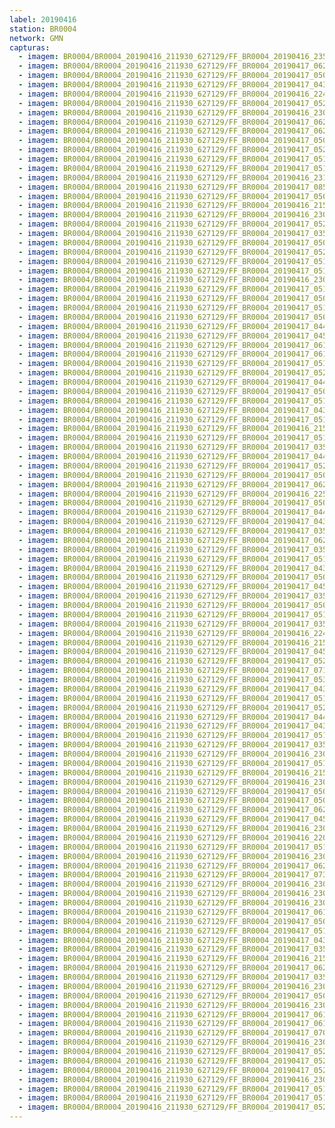 ```yaml
---
label: 20190416
station: BR0004
network: GMN
capturas:
  - imagem: BR0004/BR0004_20190416_211930_627129/FF_BR0004_20190416_235031_822_0181248.fits_maxpixel.jpg
  - imagem: BR0004/BR0004_20190416_211930_627129/FF_BR0004_20190417_062500_631_0657152.fits_maxpixel.jpg
  - imagem: BR0004/BR0004_20190416_211930_627129/FF_BR0004_20190417_050944_504_0567808.fits_maxpixel.jpg
  - imagem: BR0004/BR0004_20190416_211930_627129/FF_BR0004_20190417_043901_665_0530432.fits_maxpixel.jpg
  - imagem: BR0004/BR0004_20190416_211930_627129/FF_BR0004_20190416_224938_803_0108800.fits_maxpixel.jpg
  - imagem: BR0004/BR0004_20190416_211930_627129/FF_BR0004_20190417_052538_782_0586496.fits_maxpixel.jpg
  - imagem: BR0004/BR0004_20190416_211930_627129/FF_BR0004_20190416_230301_919_0124416.fits_maxpixel.jpg
  - imagem: BR0004/BR0004_20190416_211930_627129/FF_BR0004_20190417_062656_439_0659456.fits_maxpixel.jpg
  - imagem: BR0004/BR0004_20190416_211930_627129/FF_BR0004_20190417_062646_205_0659200.fits_maxpixel.jpg
  - imagem: BR0004/BR0004_20190416_211930_627129/FF_BR0004_20190417_050159_933_0558592.fits_maxpixel.jpg
  - imagem: BR0004/BR0004_20190416_211930_627129/FF_BR0004_20190417_052559_226_0587008.fits_maxpixel.jpg
  - imagem: BR0004/BR0004_20190416_211930_627129/FF_BR0004_20190417_051025_633_0568576.fits_maxpixel.jpg
  - imagem: BR0004/BR0004_20190416_211930_627129/FF_BR0004_20190417_051644_699_0576256.fits_maxpixel.jpg
  - imagem: BR0004/BR0004_20190416_211930_627129/FF_BR0004_20190416_231046_907_0133632.fits_maxpixel.jpg
  - imagem: BR0004/BR0004_20190416_211930_627129/FF_BR0004_20190417_085304_754_0836864.fits_maxpixel.jpg
  - imagem: BR0004/BR0004_20190416_211930_627129/FF_BR0004_20190417_050129_210_0558080.fits_maxpixel.jpg
  - imagem: BR0004/BR0004_20190416_211930_627129/FF_BR0004_20190416_215556_574_0044032.fits_maxpixel.jpg
  - imagem: BR0004/BR0004_20190416_211930_627129/FF_BR0004_20190416_230230_895_0123904.fits_maxpixel.jpg
  - imagem: BR0004/BR0004_20190416_211930_627129/FF_BR0004_20190417_052335_676_0584192.fits_maxpixel.jpg
  - imagem: BR0004/BR0004_20190416_211930_627129/FF_BR0004_20190417_035732_048_0481280.fits_maxpixel.jpg
  - imagem: BR0004/BR0004_20190416_211930_627129/FF_BR0004_20190417_050118_957_0557824.fits_maxpixel.jpg
  - imagem: BR0004/BR0004_20190416_211930_627129/FF_BR0004_20190417_052447_528_0585472.fits_maxpixel.jpg
  - imagem: BR0004/BR0004_20190416_211930_627129/FF_BR0004_20190417_051512_453_0574464.fits_maxpixel.jpg
  - imagem: BR0004/BR0004_20190416_211930_627129/FF_BR0004_20190417_051756_675_0577536.fits_maxpixel.jpg
  - imagem: BR0004/BR0004_20190416_211930_627129/FF_BR0004_20190416_230505_112_0126976.fits_maxpixel.jpg
  - imagem: BR0004/BR0004_20190416_211930_627129/FF_BR0004_20190417_051654_937_0576512.fits_maxpixel.jpg
  - imagem: BR0004/BR0004_20190416_211930_627129/FF_BR0004_20190417_050842_954_0566528.fits_maxpixel.jpg
  - imagem: BR0004/BR0004_20190416_211930_627129/FF_BR0004_20190417_051452_057_0573952.fits_maxpixel.jpg
  - imagem: BR0004/BR0004_20190416_211930_627129/FF_BR0004_20190417_050210_212_0558848.fits_maxpixel.jpg
  - imagem: BR0004/BR0004_20190416_211930_627129/FF_BR0004_20190417_044114_824_0533248.fits_maxpixel.jpg
  - imagem: BR0004/BR0004_20190416_211930_627129/FF_BR0004_20190417_045844_819_0554752.fits_maxpixel.jpg
  - imagem: BR0004/BR0004_20190416_211930_627129/FF_BR0004_20190417_061543_824_0645632.fits_maxpixel.jpg
  - imagem: BR0004/BR0004_20190416_211930_627129/FF_BR0004_20190417_061533_696_0645376.fits_maxpixel.jpg
  - imagem: BR0004/BR0004_20190416_211930_627129/FF_BR0004_20190417_051817_956_0578048.fits_maxpixel.jpg
  - imagem: BR0004/BR0004_20190416_211930_627129/FF_BR0004_20190417_052518_233_0586240.fits_maxpixel.jpg
  - imagem: BR0004/BR0004_20190416_211930_627129/FF_BR0004_20190417_044359_284_0536576.fits_maxpixel.jpg
  - imagem: BR0004/BR0004_20190416_211930_627129/FF_BR0004_20190417_050058_525_0557312.fits_maxpixel.jpg
  - imagem: BR0004/BR0004_20190416_211930_627129/FF_BR0004_20190417_051838_456_0578304.fits_maxpixel.jpg
  - imagem: BR0004/BR0004_20190416_211930_627129/FF_BR0004_20190417_043942_529_0531456.fits_maxpixel.jpg
  - imagem: BR0004/BR0004_20190416_211930_627129/FF_BR0004_20190417_051613_951_0575744.fits_maxpixel.jpg
  - imagem: BR0004/BR0004_20190416_211930_627129/FF_BR0004_20190416_215505_274_0043008.fits_maxpixel.jpg
  - imagem: BR0004/BR0004_20190416_211930_627129/FF_BR0004_20190417_051340_203_0572672.fits_maxpixel.jpg
  - imagem: BR0004/BR0004_20190416_211930_627129/FF_BR0004_20190417_035752_421_0481792.fits_maxpixel.jpg
  - imagem: BR0004/BR0004_20190416_211930_627129/FF_BR0004_20190417_044247_106_0535040.fits_maxpixel.jpg
  - imagem: BR0004/BR0004_20190416_211930_627129/FF_BR0004_20190417_052457_699_0585728.fits_maxpixel.jpg
  - imagem: BR0004/BR0004_20190416_211930_627129/FF_BR0004_20190417_050751_680_0565504.fits_maxpixel.jpg
  - imagem: BR0004/BR0004_20190416_211930_627129/FF_BR0004_20190417_062237_033_0654080.fits_maxpixel.jpg
  - imagem: BR0004/BR0004_20190416_211930_627129/FF_BR0004_20190416_225009_778_0109312.fits_maxpixel.jpg
  - imagem: BR0004/BR0004_20190416_211930_627129/FF_BR0004_20190417_050954_738_0568064.fits_maxpixel.jpg
  - imagem: BR0004/BR0004_20190416_211930_627129/FF_BR0004_20190417_044125_038_0533504.fits_maxpixel.jpg
  - imagem: BR0004/BR0004_20190416_211930_627129/FF_BR0004_20190417_043932_434_0531200.fits_maxpixel.jpg
  - imagem: BR0004/BR0004_20190416_211930_627129/FF_BR0004_20190417_035812_924_0482304.fits_maxpixel.jpg
  - imagem: BR0004/BR0004_20190416_211930_627129/FF_BR0004_20190417_062338_564_0655360.fits_maxpixel.jpg
  - imagem: BR0004/BR0004_20190416_211930_627129/FF_BR0004_20190417_035640_682_0480256.fits_maxpixel.jpg
  - imagem: BR0004/BR0004_20190416_211930_627129/FF_BR0004_20190417_051634_460_0576000.fits_maxpixel.jpg
  - imagem: BR0004/BR0004_20190416_211930_627129/FF_BR0004_20190417_043605_079_0526848.fits_maxpixel.jpg
  - imagem: BR0004/BR0004_20190416_211930_627129/FF_BR0004_20190417_050710_847_0564736.fits_maxpixel.jpg
  - imagem: BR0004/BR0004_20190416_211930_627129/FF_BR0004_20190417_045915_658_0555264.fits_maxpixel.jpg
  - imagem: BR0004/BR0004_20190416_211930_627129/FF_BR0004_20190417_035447_709_0477952.fits_maxpixel.jpg
  - imagem: BR0004/BR0004_20190416_211930_627129/FF_BR0004_20190417_050741_466_0565248.fits_maxpixel.jpg
  - imagem: BR0004/BR0004_20190416_211930_627129/FF_BR0004_20190417_051329_932_0572416.fits_maxpixel.jpg
  - imagem: BR0004/BR0004_20190416_211930_627129/FF_BR0004_20190417_035437_499_0477696.fits_maxpixel.jpg
  - imagem: BR0004/BR0004_20190416_211930_627129/FF_BR0004_20190416_224959_556_0109056.fits_maxpixel.jpg
  - imagem: BR0004/BR0004_20190416_211930_627129/FF_BR0004_20190416_215525_768_0043520.fits_maxpixel.jpg
  - imagem: BR0004/BR0004_20190416_211930_627129/FF_BR0004_20190417_045855_071_0555008.fits_maxpixel.jpg
  - imagem: BR0004/BR0004_20190416_211930_627129/FF_BR0004_20190417_052507_958_0585984.fits_maxpixel.jpg
  - imagem: BR0004/BR0004_20190416_211930_627129/FF_BR0004_20190417_071034_359_0712192.fits_maxpixel.jpg
  - imagem: BR0004/BR0004_20190416_211930_627129/FF_BR0004_20190417_053047_666_0592384.fits_maxpixel.jpg
  - imagem: BR0004/BR0004_20190416_211930_627129/FF_BR0004_20190417_043922_139_0530944.fits_maxpixel.jpg
  - imagem: BR0004/BR0004_20190416_211930_627129/FF_BR0004_20190417_051807_686_0577792.fits_maxpixel.jpg
  - imagem: BR0004/BR0004_20190416_211930_627129/FF_BR0004_20190417_052356_176_0584448.fits_maxpixel.jpg
  - imagem: BR0004/BR0004_20190416_211930_627129/FF_BR0004_20190417_044104_612_0532992.fits_maxpixel.jpg
  - imagem: BR0004/BR0004_20190416_211930_627129/FF_BR0004_20190417_043534_304_0526336.fits_maxpixel.jpg
  - imagem: BR0004/BR0004_20190416_211930_627129/FF_BR0004_20190417_051522_702_0574720.fits_maxpixel.jpg
  - imagem: BR0004/BR0004_20190416_211930_627129/FF_BR0004_20190417_035457_979_0478208.fits_maxpixel.jpg
  - imagem: BR0004/BR0004_20190416_211930_627129/FF_BR0004_20190416_230312_006_0124672.fits_maxpixel.jpg
  - imagem: BR0004/BR0004_20190416_211930_627129/FF_BR0004_20190417_051919_364_0579328.fits_maxpixel.jpg
  - imagem: BR0004/BR0004_20190416_211930_627129/FF_BR0004_20190416_215536_054_0043776.fits_maxpixel.jpg
  - imagem: BR0004/BR0004_20190416_211930_627129/FF_BR0004_20190416_230812_484_0130560.fits_maxpixel.jpg
  - imagem: BR0004/BR0004_20190416_211930_627129/FF_BR0004_20190417_050220_438_0559104.fits_maxpixel.jpg
  - imagem: BR0004/BR0004_20190416_211930_627129/FF_BR0004_20190417_050149_904_0558336.fits_maxpixel.jpg
  - imagem: BR0004/BR0004_20190416_211930_627129/FF_BR0004_20190417_062635_963_0658944.fits_maxpixel.jpg
  - imagem: BR0004/BR0004_20190416_211930_627129/FF_BR0004_20190417_045029_778_0544256.fits_maxpixel.jpg
  - imagem: BR0004/BR0004_20190416_211930_627129/FF_BR0004_20190416_230149_768_0123136.fits_maxpixel.jpg
  - imagem: BR0004/BR0004_20190416_211930_627129/FF_BR0004_20190416_220918_276_0059904.fits_maxpixel.jpg
  - imagem: BR0004/BR0004_20190416_211930_627129/FF_BR0004_20190417_051431_480_0573696.fits_maxpixel.jpg
  - imagem: BR0004/BR0004_20190416_211930_627129/FF_BR0004_20190416_230914_322_0131840.fits_maxpixel.jpg
  - imagem: BR0004/BR0004_20190416_211930_627129/FF_BR0004_20190417_062429_882_0656384.fits_maxpixel.jpg
  - imagem: BR0004/BR0004_20190416_211930_627129/FF_BR0004_20190417_073939_388_0748288.fits_maxpixel.jpg
  - imagem: BR0004/BR0004_20190416_211930_627129/FF_BR0004_20190416_230832_750_0131072.fits_maxpixel.jpg
  - imagem: BR0004/BR0004_20190416_211930_627129/FF_BR0004_20190416_230515_349_0127232.fits_maxpixel.jpg
  - imagem: BR0004/BR0004_20190416_211930_627129/FF_BR0004_20190416_230454_873_0126720.fits_maxpixel.jpg
  - imagem: BR0004/BR0004_20190416_211930_627129/FF_BR0004_20190417_061739_616_0647936.fits_maxpixel.jpg
  - imagem: BR0004/BR0004_20190416_211930_627129/FF_BR0004_20190417_050913_731_0567296.fits_maxpixel.jpg
  - imagem: BR0004/BR0004_20190416_211930_627129/FF_BR0004_20190417_051848_625_0578560.fits_maxpixel.jpg
  - imagem: BR0004/BR0004_20190416_211930_627129/FF_BR0004_20190417_043524_041_0526080.fits_maxpixel.jpg
  - imagem: BR0004/BR0004_20190416_211930_627129/FF_BR0004_20190417_035802_683_0482048.fits_maxpixel.jpg
  - imagem: BR0004/BR0004_20190416_211930_627129/FF_BR0004_20190416_215515_535_0043264.fits_maxpixel.jpg
  - imagem: BR0004/BR0004_20190416_211930_627129/FF_BR0004_20190417_062541_645_0657920.fits_maxpixel.jpg
  - imagem: BR0004/BR0004_20190416_211930_627129/FF_BR0004_20190417_035417_015_0477440.fits_maxpixel.jpg
  - imagem: BR0004/BR0004_20190416_211930_627129/FF_BR0004_20190416_230241_185_0124160.fits_maxpixel.jpg
  - imagem: BR0004/BR0004_20190416_211930_627129/FF_BR0004_20190417_050108_704_0557568.fits_maxpixel.jpg
  - imagem: BR0004/BR0004_20190416_211930_627129/FF_BR0004_20190416_230526_268_0127488.fits_maxpixel.jpg
  - imagem: BR0004/BR0004_20190416_211930_627129/FF_BR0004_20190417_061513_010_0645120.fits_maxpixel.jpg
  - imagem: BR0004/BR0004_20190416_211930_627129/FF_BR0004_20190417_061749_871_0648192.fits_maxpixel.jpg
  - imagem: BR0004/BR0004_20190416_211930_627129/FF_BR0004_20190417_070304_926_0703488.fits_maxpixel.jpg
  - imagem: BR0004/BR0004_20190416_211930_627129/FF_BR0004_20190416_230955_294_0132608.fits_maxpixel.jpg
  - imagem: BR0004/BR0004_20190416_211930_627129/FF_BR0004_20190417_052406_415_0584704.fits_maxpixel.jpg
  - imagem: BR0004/BR0004_20190416_211930_627129/FF_BR0004_20190417_052426_940_0585216.fits_maxpixel.jpg
  - imagem: BR0004/BR0004_20190416_211930_627129/FF_BR0004_20190417_052548_938_0586752.fits_maxpixel.jpg
  - imagem: BR0004/BR0004_20190416_211930_627129/FF_BR0004_20190416_230557_082_0128000.fits_maxpixel.jpg
  - imagem: BR0004/BR0004_20190416_211930_627129/FF_BR0004_20190417_051218_255_0570880.fits_maxpixel.jpg
  - imagem: BR0004/BR0004_20190416_211930_627129/FF_BR0004_20190417_051858_870_0578816.fits_maxpixel.jpg
  - imagem: BR0004/BR0004_20190416_211930_627129/FF_BR0004_20190417_052416_688_0584960.fits_maxpixel.jpg
---
```

